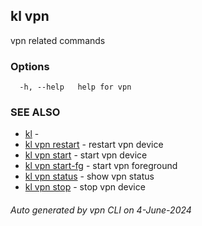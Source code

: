 ## kl vpn

vpn related commands



### Options

```
  -h, --help   help for vpn
```

### SEE ALSO

* [kl](kl.md)  - 
* [kl vpn restart](kl_vpn_restart.md)  - restart vpn device
* [kl vpn start](kl_vpn_start.md)  - start vpn device
* [kl vpn start-fg](kl_vpn_start-fg.md)  - start vpn foreground
* [kl vpn status](kl_vpn_status.md)  - show vpn status
* [kl vpn stop](kl_vpn_stop.md)  - stop vpn device

###### Auto generated by vpn CLI on 4-June-2024
